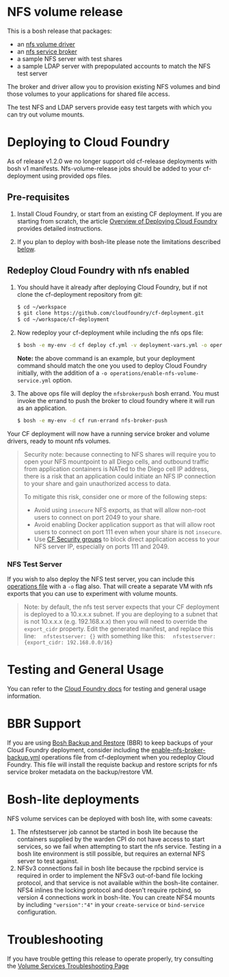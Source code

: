 # NFS volume release

This is a bosh release that packages:
- an [nfs volume driver](https://github.com/cloudfoundry-incubator/nfsv3driver) 
- an [nfs service broker](https://github.com/cloudfoundry-incubator/nfsbroker) 
- a sample NFS server with test shares
- a sample LDAP server with prepopulated accounts to match the NFS test server

The broker and driver allow you to provision existing NFS volumes and bind those volumes to your applications for shared file access.

The test NFS and LDAP servers provide easy test targets with which you can try out volume mounts.

# Deploying to Cloud Foundry

As of release v1.2.0 we no longer support old cf-release deployments with bosh v1 manifests.  Nfs-volume-release jobs should be added to your cf-deployment using provided ops files.

## Pre-requisites

1. Install Cloud Foundry, or start from an existing CF deployment.  If you are starting from scratch, the article [Overview of Deploying Cloud Foundry](https://docs.cloudfoundry.org/deploying/index.html) provides detailed instructions.

2. If you plan to deploy with bosh-lite please note the limitations described [below](#bosh-lite-deployments).

## Redeploy Cloud Foundry with nfs enabled

1. You should have it already after deploying Cloud Foundry, but if not clone the cf-deployment repository from git:

    ```bash
    $ cd ~/workspace
    $ git clone https://github.com/cloudfoundry/cf-deployment.git
    $ cd ~/workspace/cf-deployment
    ```

2. Now redeploy your cf-deployment while including the nfs ops file:
    ```bash
    $ bosh -e my-env -d cf deploy cf.yml -v deployment-vars.yml -o operations/enable-nfs-volume-service.yml
    ```
   **Note:** the above command is an example, but your deployment command should match the one you used to deploy Cloud Foundry initially, with the addition of a `-o operations/enable-nfs-volume-service.yml` option.

3. The above ops file will deploy the `nfsbrokerpush` bosh errand. You must invoke the errand to push the broker to cloud foundry where it will run as an application.
    ```bash
    $ bosh -e my-env -d cf run-errand nfs-broker-push
    ```

Your CF deployment will now have a running service broker and volume drivers, ready to mount nfs volumes.
> Security note: because connecting to NFS shares will require you to open your NFS mountpoint to all Diego cells, and outbound traffic from application containers is NATed to the Diego cell IP address, there is a risk that an application could initiate an NFS IP connection to your share and gain unauthorized access to data.
> 
> To mitigate this risk, consider one or more of the following steps:
> * Avoid using `insecure` NFS exports, as that will allow non-root users to connect on port 2049 to your share.
> * Avoid enabling Docker application support as that will allow root users to connect on port 111 even when your share is not `insecure`.
> * Use [CF Security groups](https://docs.cloudfoundry.org/adminguide/app-sec-groups.html) to block direct application access to your NFS server IP, especially on ports 111 and 2049.

### NFS Test Server
If you wish to also deploy the NFS test server, you can include this [operations file](https://github.com/cloudfoundry/cf-deployment/blob/master/operations/test/enable-nfs-test-server.yml) with a `-o` flag also.  That will create a separate VM with nfs exports that you can use to experiment with volume mounts.
> Note: by default, the nfs test server expects that your CF deployment is deployed to a 10.x.x.x subnet.  If you are deploying to a subnet that is not 10.x.x.x (e.g. 192.168.x.x) then you will need to override the `export_cidr` property.
> Edit the generated manifest, and replace this line:
> `  nfstestserver: {}`
> with something like this:
> `  nfstestserver: {export_cidr: 192.168.0.0/16}`

# Testing and General Usage

You can refer to the [Cloud Foundry docs](https://docs.cloudfoundry.org/devguide/services/using-vol-services.html#-nfs-volume-service) for testing and general usage information.

# BBR Support
If you are using [Bosh Backup and Restore](https://docs.cloudfoundry.org/bbr/) (BBR) to keep backups of your Cloud Foundry deployment, consider including the [enable-nfs-broker-backup.yml](https://github.com/cloudfoundry/cf-deployment/blob/master/operations/backup-and-restore/enable-backup-restore-nfs-broker.yml) operations file from cf-deployment when you redeploy Cloud Foundry.  This file will install the requiste backup and restore scripts for nfs service broker metadata on the backup/restore VM.

# Bosh-lite deployments
NFS volume services can be deployed with bosh lite, with some caveats:
1) The nfstestserver job cannot be started in bosh lite because the containers supplied by the warden CPI do not have access to start services, so we fail when attempting to start the nfs service.  Testing in a bosh lite environment is still possible, but requires an external NFS server to test against.
2) NFSv3 connections fail in bosh lite because the rpcbind service is required in order to implement the NFSv3 out-of-band file locking protocol, and that service is not available within the bosh-lite container. NFS4 inlines the locking protocol and doesn't require rpcbind, so version 4 connections work in bosh-lite.  You can create NFS4 mounts by including `"version":"4"` in your `create-service` or `bind-service` configuration.

# Troubleshooting
If you have trouble getting this release to operate properly, try consulting the [Volume Services Troubleshooting Page](https://github.com/cloudfoundry-incubator/volman/blob/master/TROUBLESHOOTING.md)
